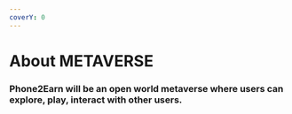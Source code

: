 ```yaml
---
coverY: 0
---
```


# About METAVERSE

### Phone2Earn will be an open world metaverse where users can explore, play, interact with other users.
